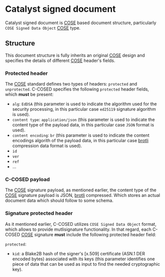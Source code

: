 # Catalyst signed document

Catalyst signed document is [COSE] based document structure,
particularly `COSE Signed Data Object` [COSE] type.

## Structure

This document structure is fully inherits an original [COSE] design and specifies the details
of different [COSE] header's fields.

### Protected header

The [COSE] standard defines two types of headers: `protected` and `unprotected`.
C-COSED specifies the following `protected` header fields, which **must** be present:

* `alg`: `EdDSA`
  (this parameter is used to indicate the algorithm used for the security processing,
  in this particular case `ed25119` signature algorithm is used).
* `content type`: `application/json`
  (this parameter is used to indicate the content type of the payload data,
  in this particular case `JSON` format is used).
* `content encoding`: `br`
  (this parameter is used to indicate the content encodings algorith of the payload data,
  in this particular case [brotli] compression data format is used).
* `id`
* `ver`
* `ref`
* ...

### C-COSED payload

The [COSE] signature payload, as mentioned earlier,
the content type of the [COSE] signature payload is JSON, [brotli] compressed.
Which stores an actual document data which should follow to some schema.

### Signature protected header

As it mentioned earlier, C-COSED utilizes `COSE Signed Data Object` format,
which allows to provide mutlisignature functionality.
In that regard, each C-COSED [COSE] signature **must** include the following protected header field:

`protected`:

* `kid`: a Blake2B hash of the signer's [x.509] certificate (ASN.1 DER encoded bytes) associated with its keys
  (this parameter identifies one piece of data
  that can be used as input to find the needed cryptographic key).

[COSE]: https://datatracker.ietf.org/doc/html/rfc9052
[brotli]: https://datatracker.ietf.org/doc/html/rfc7932
